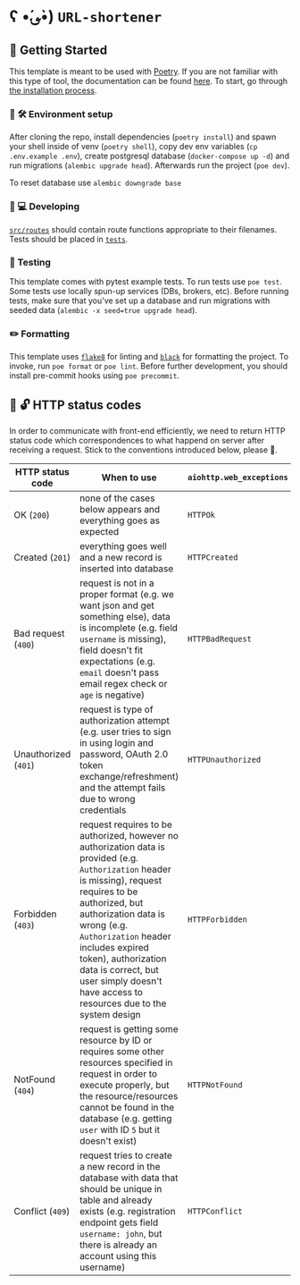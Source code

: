 # ʕ •́؈•̀) `URL-shortener`

## 🔋 Getting Started

This template is meant to be used with [Poetry](https://github.com/python-poetry/poetry). If you are not familiar with this type of tool, the documentation can be found [here](https://python-poetry.org/docs/basic-usage/). To start, go through [the installation process](https://python-poetry.org/docs/#installation).

### 🌱 🛠️ Environment setup

After cloning the repo, install dependencies (`poetry install`) and spawn your shell inside of venv (`poetry shell`), copy dev env variables (`cp .env.example .env`), create postgresql database (`docker-compose up -d`) and run migrations (`alembic upgrade head`). Afterwards run the project (`poe dev`).

To reset database use `alembic downgrade base`

### 👩 💻 Developing

[`src/routes`](src/routes) should contain route functions appropriate to their filenames. Tests should be placed in [`tests`](tests).

### 🧪 Testing

This template comes with pytest example tests. To run tests use `poe test`. Some tests use locally spun-up services (DBs, brokers, etc). Before running tests, make sure that you've set up a database and run migrations with seeded data (`alembic -x seed=true upgrade head`).

### ✏️ Formatting

This template uses [`flake8`](https://github.com/PyCQA/flake8) for linting and [`black`](https://github.com/psf/black) for formatting the project.
To invoke, run `poe format` or `poe lint`. Before further development, you should install pre-commit hooks using `poe precommit`.

## 📡 🔓 HTTP status codes
In order to communicate with front-end efficiently, we need to return HTTP status code which correspondences to what happend on server after receiving a request. Stick to the conventions introduced below, please 🙏.

| HTTP status code | When to use | `aiohttp.web_exceptions` |
| --- | --- | --- |
| OK (`200`) | none of the cases below appears and everything goes as expected | `HTTPOk` |
| Created (`201`) | everything goes well and a new record is inserted into database | `HTTPCreated` |
| Bad request (`400`) | request is not in a proper format (e.g. we want json and get something else), data is incomplete (e.g. field `username` is missing), field doesn't fit expectations (e.g. `email` doesn't pass email regex check or `age` is negative) | `HTTPBadRequest` |
| Unauthorized (`401`) | request is type of authorization attempt (e.g. user tries to sign in using login and password, OAuth 2.0 token exchange/refreshment) and the attempt fails due to wrong credentials | `HTTPUnauthorized` |
| Forbidden (`403`) | request requires to be authorized, however no authorization data is provided (e.g. `Authorization` header is missing), request requires to be authorized, but authorization data is wrong (e.g. `Authorization` header includes expired token), authorization data is correct, but user simply doesn't have access to resources due to the system design | `HTTPForbidden` |
| NotFound (`404`) | request is getting some resource by ID or requires some other resources specified in request in order to execute properly, but the resource/resources cannot be found in the database (e.g. getting `user` with ID `5` but it doesn't exist) | `HTTPNotFound` |
| Conflict (`409`) | request tries to create a new record in the database with data that should be unique in table and already exists (e.g. registration endpoint gets field `username: john`, but there is already an account using this username) | `HTTPConflict` |

